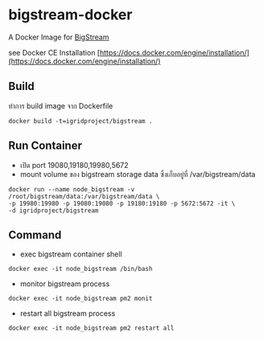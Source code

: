 # bigstream-docker
A Docker Image for [BigStream](https://github.com/igridproject/node-bigstream)

see Docker CE Installation [https://docs.docker.com/engine/installation/](https://docs.docker.com/engine/installation/)
## Build
ทำการ build image จาก Dockerfile
```
docker build -t=igridproject/bigstream .
```

## Run Container
* เปิด port 19080,19180,19980,5672
* mount volume ของ bigstream storage data ซึ่งเก็บอยู่ที่ /var/bigstream/data
```
docker run --name node_bigstream -v /root/bigstream/data:/var/bigstream/data \
-p 19980:19980 -p 19080:19080 -p 19180:19180 -p 5672:5672 -it \
-d igridproject/bigstream
```

## Command
* exec bigstream container shell
```
docker exec -it node_bigstream /bin/bash
```
* monitor bigstream process
```
docker exec -it node_bigstream pm2 monit
```
* restart all bigstream process
```
docker exec -it node_bigstream pm2 restart all
```
